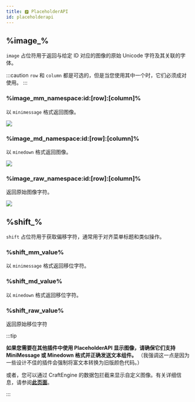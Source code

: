 ```yaml
---
title: 🅿️ PlaceholderAPI
id: placeholderapi
---
```


## %image\_%

`image` 占位符用于返回与给定 ID 对应的图像的原始 Unicode 字符及其关联的字体。

:::caution
`row` 和 `column` 都是可选的，但是当您使用其中一个时，它们必须成对使用。
:::

### %image\_mm\_namespace:id\:\[row]:\[column]%

以 `minimessage` 格式返回图像。

![](/img/placeholderapi_1.png)

### %image\_md\_namespace:id\:\[row]:\[column]%

以 `minedown` 格式返回图像。

![](/img/placeholderapi_2.png)

### %image\_raw\_namespace:id\:\[row]:\[column]%

返回原始图像字符。

![](/img/placeholderapi_3.png)

## %shift\_%

`shift` 占位符用于获取偏移字符，通常用于对齐菜单标题和类似操作。

### %shift\_mm\_value%

以 `minimessage` 格式返回移位字符。

### %shift\_md\_value%

以 `minedown` 格式返回移位字符。

### %shift\_raw\_value%

返回原始移位字符

:::tip

**如果您需要在其他插件中使用 PlaceholderAPI 显示图像，请确保它们支持 MiniMessage 或 Minedown 格式并正确发送文本组件。**
（我强调这一点是因为一些设计不佳的插件会强制将富文本转换为旧版颜色代码。）

或者，您可以通过 CraftEngine 的数据包拦截来显示自定义图像。有关详细信息，请参阅[**此页面**](/configuration/image#与其他插件的兼容性)。

:::
